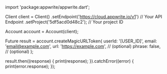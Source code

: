 import 'package:appwrite/appwrite.dart';

Client client = Client()
  .setEndpoint('https://cloud.appwrite.io/v1') // Your API Endpoint
  .setProject('5df5acd0d48c2'); // Your project ID

Account account = Account(client);

Future result = account.createMagicURLToken(
  userId: '[USER_ID]',
  email: 'email@example.com',
  url: 'https://example.com', // (optional)
  phrase: false, // (optional)
);

result.then((response) {
  print(response);
}).catchError((error) {
  print(error.response);
});

